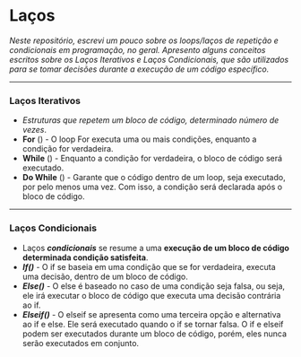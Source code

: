 # Laços
_Neste repositório, escrevi um pouco sobre os loops/laços de repetição e condicionais em programação, no geral. Apresento alguns conceitos escritos sobre os Laços Iterativos e Laços Condicionais, que são utilizados para se tomar decisões durante a execução de um código específico._ 

___

### Laços Iterativos
- *Estruturas que repetem um bloco de código, determinado número de vezes*.
- **For** () - O loop For executa uma ou mais condições, enquanto a condição for verdadeira.
- **While** () - Enquanto a condição for verdadeira, o bloco de código será executado.
- **Do While** () - Garante que o código dentro de um loop, seja executado, por pelo menos uma vez. Com isso, a condição será declarada após o bloco de código.

---

### Laços Condicionais

- Laços ***condicionais*** se resume a uma **execução de um bloco de código determinada condição satisfeita**.
- ***If()*** - O if se baseia em uma condição que se for verdadeira, executa uma decisão, dentro de um bloco de código.
- ***Else()*** - O else é baseado no caso de uma condição seja falsa, ou seja, ele irá executar o bloco de código que executa uma decisão contrária ao if. 
- ***Elseif()*** -  O elseif se apresenta como uma terceira opção e alternativa ao if e else. Ele será executado quando o if se tornar falsa. O if e elseif podem ser executados durante um bloco de código, porém, eles nunca serão executados em conjunto.